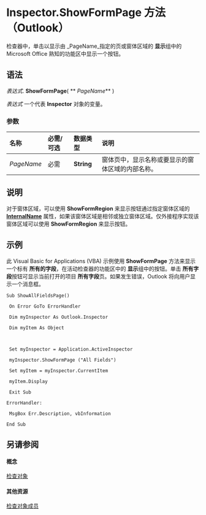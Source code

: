
# Inspector.ShowFormPage 方法 （Outlook）

检查器中，单击以显示由 _PageName_指定的页或窗体区域的 **显示**组中的 Microsoft Office 熟知的功能区中显示一个按钮。


## 语法

 _表达式_. **ShowFormPage**( ** _PageName_** )

 _表达式_ 一个代表 **Inspector** 对象的变量。


### 参数



|**名称**|**必需/可选**|**数据类型**|**说明**|
|:-----|:-----|:-----|:-----|
| _PageName_|必需|**String**|窗体页中，显示名称或要显示的窗体区域的内部名称。|

## 说明

对于窗体区域，可以使用 **ShowFormRegion** 来显示按钮通过指定窗体区域的 **[InternalName](2478d44e-887c-c245-6cfa-70a6a1e2c828.md)** 属性，如果该窗体区域是相邻或独立窗体区域。仅外接程序实现该窗体区域可以使用 **ShowFormRegion** 来显示按钮。


## 示例

此 Visual Basic for Applications (VBA) 示例使用 **ShowFormPage** 方法来显示一个标有 **所有的字段**，在活动检查器的功能区中的 **显示**组中的按钮。单击 **所有字段**按钮可显示当前打开的项目 **所有字段**页。如果发生错误，Outlook 将向用户显示一个消息框。


```
Sub ShowAllFieldsPage() 
 
 On Error GoTo ErrorHandler 
 
 Dim myInspector As Outlook.Inspector 
 
 Dim myItem As Object 
 
 
 
 Set myInspector = Application.ActiveInspector 
 
 myInspector.ShowFormPage ("All Fields") 
 
 Set myItem = myInspector.CurrentItem 
 
 myItem.Display 
 
 Exit Sub 
 
ErrorHandler: 
 
 MsgBox Err.Description, vbInformation 
 
End Sub
```


## 另请参阅


#### 概念


[检查对象](d7384756-669c-0549-1032-c3b864187994.md)
#### 其他资源


[检查对象成员](acd3e13f-4727-7966-d2a5-a95e4528425c.md)